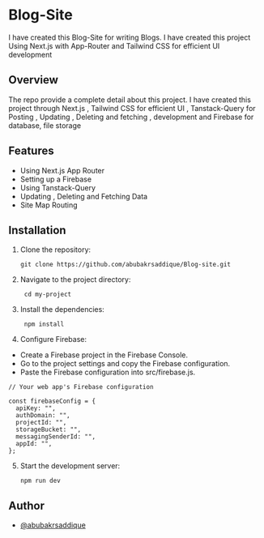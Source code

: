 # Blog-Site

I have created this Blog-Site for writing Blogs.
I have created this project Using Next.js with App-Router and Tailwind CSS for efficient UI development

## Overview

The repo provide a complete detail about this project. I have created this project through Next.js , Tailwind CSS for efficient UI , Tanstack-Query for Posting , Updating , Deleting and fetching , development and Firebase for database, file storage

## Features

- Using Next.js App Router
- Setting up a Firebase
- Using Tanstack-Query
- Updating , Deleting and Fetching Data
- Site Map Routing

## Installation

1. Clone the repository:

   ```shell
   git clone https://github.com/abubakrsaddique/Blog-site.git

   ```

2. Navigate to the project directory:

   ```shell
    cd my-project

   ```

3. Install the dependencies:

   ```shell
    npm install

   ```

4. Configure Firebase:

- Create a Firebase project in the Firebase Console.
- Go to the project settings and copy the Firebase configuration.
- Paste the Firebase configuration into src/firebase.js.

```
// Your web app's Firebase configuration

const firebaseConfig = {
  apiKey: "",
  authDomain: "",
  projectId: "",
  storageBucket: "",
  messagingSenderId: "",
  appId: "",
};
```

5. Start the development server:

   ```shell
   npm run dev

   ```

## Author

- [@abubakrsaddique](https://github.com/abubakrsaddique)
